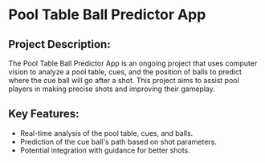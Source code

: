 <h1>Pool Table Ball Predictor App</h1>

<h2>Project Description:</h2>

The Pool Table Ball Predictor App is an ongoing project that uses computer vision to analyze a pool table, cues, 
and the position of balls to predict where the cue ball will go after a shot. This project aims to assist pool players 
in making precise shots and improving their gameplay.

<h2>Key Features:</h2>

<ul>
  <li>Real-time analysis of the pool table, cues, and balls.</li>
  <li>Prediction of the cue ball's path based on shot parameters.</li>
  <li>Potential integration with guidance for better shots.</li>
</ul>

